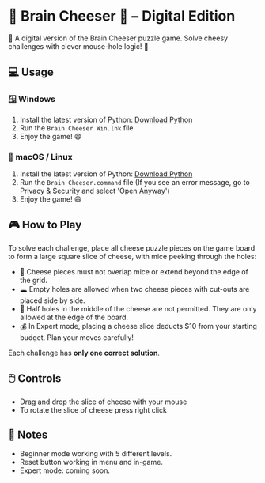 # 🧠 Brain Cheeser 🧀 – Digital Edition

🧀 A digital version of the Brain Cheeser puzzle game. Solve cheesy challenges with clever mouse-hole logic! 🧀

## 💻 Usage

### 🪟 Windows

1. Install the latest version of Python: [Download Python](https://www.python.org/downloads/)
2. Run the `Brain Cheeser Win.lnk` file
3. Enjoy the game! 😄

### 🍎 macOS / Linux

1. Install the latest version of Python: [Download Python](https://www.python.org/downloads/)
3. Run the `Brain Cheeser.command` file (If you see an error message, go to Privacy & Security and select 'Open Anyway')
4. Enjoy the game! 😄

## 🎮 How to Play

To solve each challenge, place all cheese puzzle pieces on the game board to form a large square slice of cheese, with mice peeking through the holes:

- 🧩 Cheese pieces must not overlap mice or extend beyond the edge of the grid.
- 🕳️ Empty holes are allowed when two cheese pieces with cut-outs are placed side by side.
- 🚫 Half holes in the middle of the cheese are not permitted. They are only allowed at the edge of the board.
- 💰 In Expert mode, placing a cheese slice deducts $10 from your starting budget. Plan your moves carefully!

Each challenge has **only one correct solution**.

## 🖱️ Controls
- Drag and drop the slice of cheese with your mouse
- To rotate the slice of cheese press right click

## 📌 Notes
- Beginner mode working with 5 different levels.
- Reset button working in menu and in-game.
- Expert mode: coming soon.
